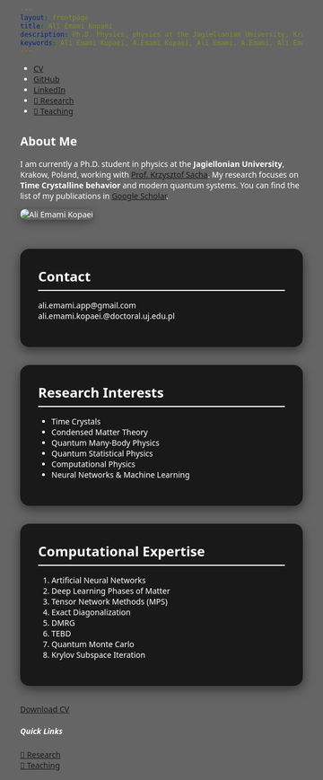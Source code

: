 ```yaml
---
layout: frontpage
title: Ali Emami Kopaei
description: Ph.D. Physics, physics at the Jagiellonian University, Krakow, Poland.
keywords: Ali Emami Kopaei, A.Emami Kopaei, Ali Emami, A.Emami, Ali Emami Kopaei physics, A E Kopaei, A Emami Kopaei, a emami kopaei, ali emami kopaei, UJ ali emami
---
```


<!-- Bootstrap + Icons + AOS Animations -->
<link href="https://cdn.jsdelivr.net/npm/bootstrap@5.3.3/dist/css/bootstrap.min.css" rel="stylesheet">
<link href="https://cdn.jsdelivr.net/npm/bootstrap-icons@1.10.5/font/bootstrap-icons.css" rel="stylesheet">
<link href="https://unpkg.com/aos@2.3.1/dist/aos.css" rel="stylesheet" />

<style>
  body {
    font-family: 'Segoe UI', sans-serif;
    background: url('/assets/Abstract-Time-Crystal-Concept.webp') no-repeat center center fixed;
    background-size: cover;
    color: #ffffff;
    scroll-behavior: smooth;
    position: relative;
    z-index: 1;
  }

  /* Overlay for better readability */
  body::before {
    content: '';
    position: fixed;
    top: 0;
    left: 0;
    right: 0;
    bottom: 0;
    background-color: rgba(0, 0, 0, 0.6);
    z-index: -1;
  }

  .navbar {
    background-color: rgba(136, 8, 8, 0.85);
  }

  .navbar a {
    color: white !important;
  }

  .navbar a:hover {
    color: #ffcc00 !important;
  }

  .profile-img {
    max-width: 100%;
    border-radius: 1rem;
    box-shadow: 0 4px 15px rgba(0, 0, 0, 0.4);
    transition: transform 0.4s ease-in-out;
  }

  .profile-img:hover {
    transform: scale(1.05);
  }

  .section {
    background: rgba(0, 0, 0, 0.75);
    color: white;
    border-radius: 1rem;
    padding: 2rem;
    margin-bottom: 2rem;
    box-shadow: 0 6px 20px rgba(0, 0, 0, 0.5);
  }

  .section-title {
    border-bottom: 2px solid #fff;
    margin-bottom: 1rem;
    padding-bottom: 0.5rem;
    font-size: 1.5rem;
    font-weight: bold;
  }

  .wave {
    position: relative;
    width: 100%;
    height: 100px;
    background: url('https://raw.githubusercontent.com/aliemami94/aliemami94.github.io/main/assets/wave-red.svg') repeat-x;
    animation: wave 10s linear infinite;
    transform: rotate(180deg);
    margin-bottom: -3rem;
  }

  @keyframes wave {
    0% {
      background-position-x: 0;
    }
    100% {
      background-position-x: 1000px;
    }
  }
</style>

<ul class="navbar-nav">
  <li class="nav-item">
    <a class="nav-link" href="{{ BASE_PATH }}/assets/cv_ali.pdf">
      <i class="bi bi-file-earmark-person"></i> CV
    </a>
  </li>
  <li class="nav-item">
    <a class="nav-link" href="https://github.com/aliemami94">
      <i class="bi bi-github"></i> GitHub
    </a>
  </li>
  <li class="nav-item">
    <a class="nav-link" href="https://www.linkedin.com/in/ali-e-7b5b25120/">
      <i class="bi bi-linkedin"></i> LinkedIn
    </a>
  </li>
  <li class="nav-item">
    <a class="btn btn-warning btn-sm ms-2" href="https://aliemami94.github.io/pages/research.html" target="_blank">
      🧪 Research
    </a>
  </li>
  <li class="nav-item">
    <a class="btn btn-info btn-sm ms-2 text-white" href="https://aliemami94.github.io/pages/teaching.html" target="_blank">
      📘 Teaching
    </a>
  </li>
</ul>

<!-- Main Container -->
<div class="container mt-5 pt-5">

  <div class="row align-items-center mb-5" data-aos="fade-up">
    <div class="col-md-8">
      <h2 class="mb-3">About Me</h2>
      <p>I am currently a Ph.D. student in physics at the <strong>Jagiellonian University</strong>, Krakow, Poland, working with 
      <a href="https://chaos.if.uj.edu.pl/~sacha/" target="_blank">Prof. Krzysztof Sacha</a>. My research focuses on 
      <strong>Time Crystalline behavior</strong> and modern quantum systems. You can find the list of my publications in <a href="https://scholar.google.com/citations?user=ooL_O7sAAAAJ&hl=en" target="_blank">Google Scholar</a>.</p>
    </div>
    <div class="col-md-4 text-center">
      <img src="../assets/IMG_4313.png" alt="Ali Emami Kopaei" class="profile-img mt-3">
    </div>
  </div>

  <div class="wave"></div>

  <div class="section" data-aos="fade-right">
    <div class="section-title">Contact</div>
    <p><i class="bi bi-envelope-fill"></i> ali.emami.app@gmail.com<br>
       <i class="bi bi-envelope-open-heart"></i> ali.emami.kopaei.@doctoral.uj.edu.pl</p>
  </div>

  <div class="section" data-aos="fade-left">
    <div class="section-title">Research Interests</div>
    <ul>
      <li>Time Crystals</li>
      <li>Condensed Matter Theory</li>
      <li>Quantum Many-Body Physics</li>
      <li>Quantum Statistical Physics</li>
      <li>Computational Physics</li>
      <li>Neural Networks & Machine Learning</li>
    </ul>
  </div>

  <div class="section" data-aos="fade-up">
    <div class="section-title">Computational Expertise</div>
    <ol>
      <li>Artificial Neural Networks</li>
      <li>Deep Learning Phases of Matter</li>
      <li>Tensor Network Methods (MPS)</li>
      <li>Exact Diagonalization</li>
      <li>DMRG</li>
      <li>TEBD</li>
      <li>Quantum Monte Carlo</li>
      <li>Krylov Subspace Iteration</li>
    </ol>
  </div>

  <p class="text-center" data-aos="zoom-in">
    <a href="{{ BASE_PATH }}/assets/cv_ali.pdf" class="btn btn-outline-light btn-lg mt-3">
      <i class="bi bi-file-earmark-pdf"></i> Download CV
    </a>
  </p>

</div>

<!-- AOS Script -->
<script src="https://unpkg.com/aos@2.3.1/dist/aos.js"></script>
<script>AOS.init();</script>
<!-- Floating Side Box -->
<div class="floating-box">
  <h5 class="text-white">Quick Links</h5>
  <a href="https://aliemami94.github.io/pages/research.html" target="_blank" class="box-link">🧪 Research</a><br>
  <a href="https://aliemami94.github.io/pages/teaching.html" target="_blank" class="box-link">📘 Teaching</a>
</div>
